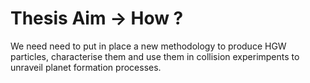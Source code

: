 # Thesis Aim &rarr; How ?

We need need to put in place a new methodology to produce HGW  particles, characterise them and use them in collision experimpents to unraveil planet formation processes.